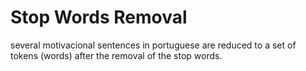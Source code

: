 # Stop Words Removal
several motivacional sentences in portuguese are reduced to a set of tokens (words) after the removal of the stop words. 
